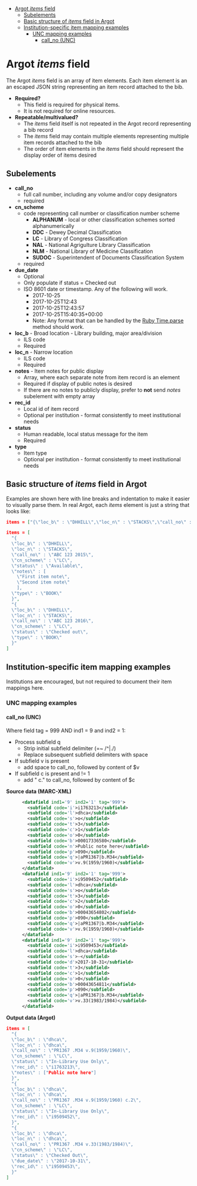 - [Argot *items* field](#argot--items--field)
  * [Subelements](#subelements)
  * [Basic structure of *items* field in Argot](#basic-structure-of--items--field-in-argot)
  * [Institution-specific item mapping examples](#institution-specific-item-mapping-examples)
    + [UNC mapping examples](#unc-mapping-examples)
      - [call_no (UNC)](#call-no--unc-)



# Argot *items* field

The Argot *items* field is an array of item elements. Each item element is an an escaped JSON string representing an item record attached to the bib.

* **Required?**
  * This field is required for physical items. 
  * It is not required for online resources.
* **Repeatable/multivalued?**
  * The *items* field itself is not repeated in the Argot record representing a bib record
  * The *items* field may contain multiple elements representing multiple item records attached to the bib
  * The order of item elements in the *items* field should represent the display order of items desired

## Subelements
* **call_no**
  * full call number, including any volume and/or copy designators
  * required
* **cn_scheme**
  * code representing call number or classification number scheme
    * **ALPHANUM** - local or other classification schemes sorted alphanumerically
    * **DDC** - Dewey Decimal Classification
    * **LC** - Library of Congress Classification
    * **NAL** - National Agrigulture Library Classification
    * **NLM** - National Library of Medicine Classification
    * **SUDOC** - Superintendent of Documents Classification System
  * required
* **due_date**
  * Optional
  * Only populate if status = Checked out
  * ISO 8601 date or timestamp. Any of the following will work.
    * 2017-10-25
	* 2017-10-25T12:43
	* 2017-10-25T12:43:57
	* 2017-10-25T15:40:35+00:00
	* Note: Any format that can be handled by the [Ruby Time.parse](https://ruby-doc.org/stdlib-2.4.0/libdoc/time/rdoc/Time.html) method should work.
* **loc_b** - Broad location - Library building, major area/division
  * ILS code
  * Required
* **loc_n** - Narrow location
  * ILS code
  * Required
* **notes** - Item notes for public display
  * Array, where each separate note from item record is an element
  * Required if display of public notes is desired
  * If there are no notes to publicly display, prefer to **not** send *notes* subelement with empty array
* **rec_id**
  * Local id of item record
  * Optional per institution - format consistently to meet institutional needs
* **status**
  * Human readable, local status message for the item
  * Required
* **type**
  * Item type
  * Optional per institution - format consistently to meet institutional needs



## Basic structure of *items* field in Argot

Examples are shown here with line breaks and indentation to make it easier to visually parse them. In real Argot, each *items* element is just a string that looks like: 
``` JSON
items = ["{\"loc_b\" : \"DHHILL\",\"loc_n\" : \"STACKS\",\"call_no\" : \"ABC 123 2015\",\"cn_scheme\" : \"LC\",\"status\" : \"Available\",\"notes\" : [\"First item note\",\"Second item note\"],\"type\" : \"BOOK\"}"]
```

``` JSON
items = [
  "{
  \"loc_b\" : \"DHHILL\",
  \"loc_n\" : \"STACKS\",
  \"call_no\" : \"ABC 123 2015\",
  \"cn_scheme\" : \"LC\",
  \"status\" : \"Available\",
  \"notes\" : [
    \"First item note\",
	\"Second item note\"
	],
  \"type\" : \"BOOK\"
  }",
  "{
  \"loc_b\" : \"DHHILL\",
  \"loc_n\" : \"STACKS\",
  \"call_no\" : \"ABC 123 2016\",
  \"cn_scheme\" : \"LC\",
  \"status\" : \"Checked out\",
  \"type\" : \"BOOK\"
  }"
]
```

## Institution-specific item mapping examples
Institutions are encouraged, but not required to document their item mappings here.

### UNC mapping examples
#### call_no (UNC)

Where field tag = 999 AND ind1 = 9 and ind2 = 1:
- Process subfield q
  - Strip initial subfield delimiter (=~ /^\|./)
  - Replace subsequent subfield delimiters with space
- If subfield v is present
  - add space to call_no, followed by content of $v
- If subfield c is present and != 1
  - add " c." to call_no, followed by content of $c


**Source data (MARC-XML)**
``` XML
      <datafield ind1='9' ind2='1' tag='999'>
        <subfield code='i'>i1763213</subfield>
        <subfield code='l'>dhca</subfield>
        <subfield code='s'>o</subfield>
        <subfield code='t'>3</subfield>
        <subfield code='c'>1</subfield>
        <subfield code='o'>0</subfield>
        <subfield code='b'>00017336580</subfield>
        <subfield code='n'>Public note here</subfield>
        <subfield code='p'>090</subfield>
        <subfield code='q'>|aPR1367|b.M34</subfield>
        <subfield code='v'>v.9(1959/1960)</subfield>
      </datafield>
      <datafield ind1='9' ind2='1' tag='999'>
        <subfield code='i'>i9509452</subfield>
        <subfield code='l'>dhca</subfield>
        <subfield code='s'>o</subfield>
        <subfield code='t'>3</subfield>
        <subfield code='c'>2</subfield>
        <subfield code='o'>0</subfield>
        <subfield code='b'>00043654802</subfield>
        <subfield code='p'>090</subfield>
        <subfield code='q'>|aPR1367|b.M34</subfield>
        <subfield code='v'>v.9(1959/1960)</subfield>
      </datafield>
      <datafield ind1='9' ind2='1' tag='999'>
        <subfield code='i'>i9509453</subfield>
        <subfield code='l'>dhca</subfield>
        <subfield code='s'>-</subfield>
        <subfield code='d'>2017-10-31</subfield>
        <subfield code='t'>3</subfield>
        <subfield code='c'>1</subfield>
        <subfield code='o'>0</subfield>
        <subfield code='b'>00043654811</subfield>
        <subfield code='p'>090</subfield>
        <subfield code='q'>|aPR1367|b.M34</subfield>
        <subfield code='v'>v.33(1983/1984)</subfield>
      </datafield>
```

**Output data (Argot)**
``` JSON
items = [
  "{
  \"loc_b\" : \"dhca\",
  \"loc_n\" : \"dhca\",
  \"call_no\" : \"PR1367 .M34 v.9(1959/1960)\",
  \"cn_scheme\" : \"LC\",
  \"status\" : \"In-Library Use Only\",
  \"rec_id\" : \"i1763213\",
  \"notes\" : ["Public note here"]
  }",
  "{
  \"loc_b\" : \"dhca\",
  \"loc_n\" : \"dhca\",
  \"call_no\" : \"PR1367 .M34 v.9(1959/1960) c.2\",
  \"cn_scheme\" : \"LC\",
  \"status\" : \"In-Library Use Only\",
  \"rec_id\" : \"i9509452\",
  }",
  "{
  \"loc_b\" : \"dhca\",
  \"loc_n\" : \"dhca\",
  \"call_no\" : \"PR1367 .M34 v.33(1983/1984)\",
  \"cn_scheme\" : \"LC\",
  \"status\" : \"Checked Out\",
  \"due_date\" : \"2017-10-31\",
  \"rec_id\" : \"i9509453\",
  }"
]
```
